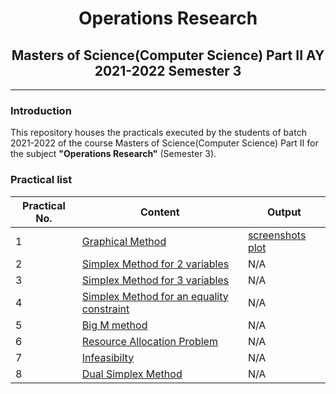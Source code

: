 # <center>Operations Research</center>

## <center>Masters of Science(Computer Science) Part II AY 2021-2022 Semester 3</center>

---

### Introduction

This repository houses the practicals executed by the students of batch 2021-2022 of the course Masters of Science(Computer Science) Part II for the subject **"Operations Research"** (Semester 3).


### Practical list
| Practical No.    | Content    | Output    |
|---------------- | --------------- | --------------- |
| 1    | [Graphical Method](./src/R/GraphicalMethod.R)    | [screenshots](./screenshots/Practical%201/)  [plot](./plots/Practical%201/plot-1.png)    |
| 2    | [Simplex Method for 2 variables](./src/Python/SimplexFor2Vars.ipynb)   | N/A    |
| 3    | [Simplex Method for 3 variables](./src/Python/SimplexFor3Vars.ipynb)   | N/A    |
| 4    | [Simplex Method for an equality constraint](./src/Python/SimplexForEquality.ipynb)   | N/A    |
| 5    | [Big M method](./src/Python/BigM.ipynb)   | N/A    |
| 6    | [Resource Allocation Problem](./src/Python/ResourceAllocation.ipynb)   | N/A    |
| 7    | [Infeasibilty](./src/Python/Infeasibility.ipynb)   | N/A    |
| 8    | [Dual Simplex Method](./src/R/DualSimplex.R)   | N/A    |